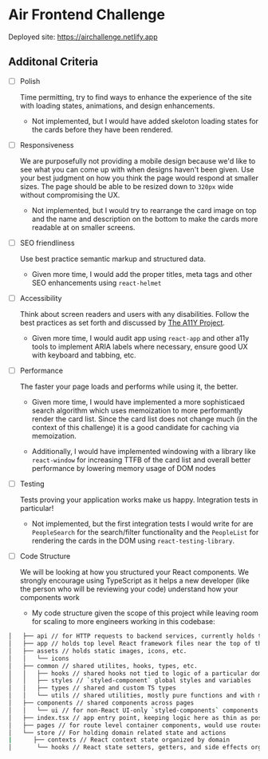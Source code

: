 # Air Frontend Challenge
Deployed site: https://airchallenge.netlify.app

## Additonal Criteria
- [ ]  Polish

    Time permitting, try to find ways to enhance the experience of the site with loading states, animations, and design enhancements.

    * Not implemented, but I would have added skeloton loading states for the cards before they have been rendered.

- [ ]  Responsiveness

    We are purposefully not providing a mobile design because we'd like to see what you can come up with when designs haven't been given. Use your best judgment on how you think the page would respond at smaller sizes. The page should be able to be resized down to `320px` wide without compromising the UX.

    * Not implemented, but I would try to rearrange the card image on top and the name and description on the bottom to make the cards more readable at on smaller screens.

- [ ]  SEO friendliness

    Use best practice semantic markup and structured data.

    * Given more time, I would add the proper titles, meta tags and other SEO enhancements using `react-helmet`

- [ ]  Accessibility

    Think about screen readers and users with any disabilities. Follow the best practices as set forth and discussed by [The A11Y Project](https://a11yproject.com/).

    * Given more time, I would audit app using `react-app` and other a11y tools to implement ARIA labels where necessary, ensure good UX with keyboard and tabbing, etc.

- [ ]  Performance

    The faster your page loads and performs while using it, the better.

    * Given more time, I would have implemented a more sophisticaed search algorithm which uses memoization to more performantly render the card list. Since the card list does not change much (in the context of this challenge) it is a good candidate for caching via memoization.

    * Additionally, I would have implemented windowing with a library like `react-window`  for increasing TTFB of the card list and overall better performance by lowering memory usage of DOM nodes

- [ ]  Testing

    Tests proving your application works make us happy. Integration tests in particular!

    * Not implemented, but the first integration tests I would write for are `PeopleSearch` for the search/filter  functionality and the `PeopleList` for rendering the cards in the DOM using `react-testing-library`.

- [ ]  Code Structure

    We will be looking at how you structured your React components. We strongly encourage using TypeScript as it helps a new developer (like the person who will be reviewing your code) understand how your components work

    * My code structure given the scope of this project while leaving room for scaling to more engineers working in this codebase:

```sh
│   ├── api // for HTTP requests to backend services, currently holds the the mock function to get list of people
│   ├── app // holds top level React framework files near the top of the component hierarchy
│   ├── assets // holds static images, icons, etc.
│   │   └── icons
│   ├── common // shared utilites, hooks, types, etc.
│   │   ├── hooks // shared hooks not tied to logic of a particular domain
│   │   ├── styles // `styled-component` global styles and variables
│   │   ├── types // shared and custom TS types
│   │   └── utils // shared utilities, mostly pure functions and with minimal side effets
│   ├── components // shared components across pages
│   │   └── ui // for non-React UI-only `styled-components` components
│   ├── index.tsx // app entry point, keeping logic here as thin as possible
│   ├── pages // for route level container components, would use router like `react-router` if challenge involved multiple pages
│   └── store // For holding domain related state and actions
|      ├── contexts // React context state organized by domain
│       └── hooks // React state setters, getters, and side effects organized by domain
```